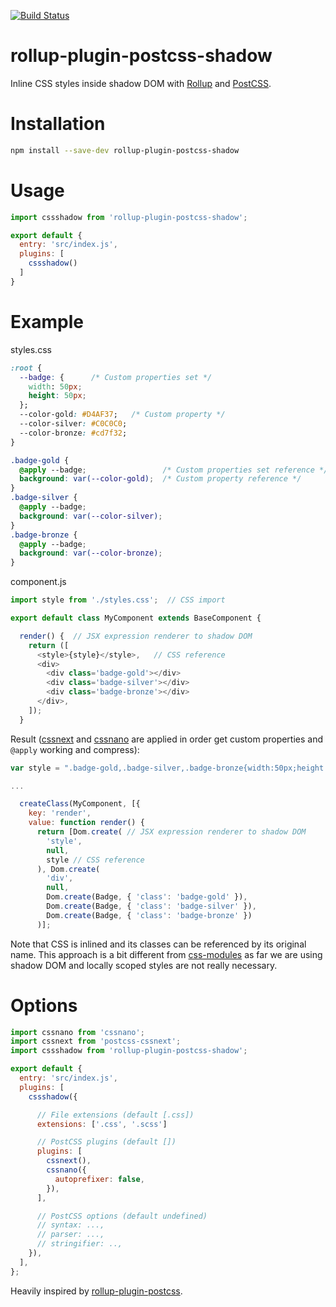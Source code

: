 [![Build Status](https://travis-ci.org/jcmellado/rollup-plugin-postcss-shadow.svg)](https://travis-ci.org/jcmellado/rollup-plugin-postcss-shadow)

# rollup-plugin-postcss-shadow
Inline CSS styles inside shadow DOM with [Rollup](https://github.com/rollup/rollup) and [PostCSS](https://github.com/postcss/postcss).

# Installation
```bash
npm install --save-dev rollup-plugin-postcss-shadow
```

# Usage

```js
import cssshadow from 'rollup-plugin-postcss-shadow';

export default {
  entry: 'src/index.js',
  plugins: [
    cssshadow()
  ]
}
```

# Example

styles.css

```css
:root {
  --badge: {      /* Custom properties set */
    width: 50px;
    height: 50px;
  };
  --color-gold:	#D4AF37;   /* Custom property */
  --color-silver: #C0C0C0;
  --color-bronze: #cd7f32;
}

.badge-gold {
  @apply --badge;                 /* Custom properties set reference */
  background: var(--color-gold);  /* Custom property reference */
}
.badge-silver {
  @apply --badge;
  background: var(--color-silver);
}
.badge-bronze {
  @apply --badge;
  background: var(--color-bronze);
}
```

component.js

```js
import style from './styles.css';  // CSS import

export default class MyComponent extends BaseComponent {

  render() {  // JSX expression renderer to shadow DOM
    return ([
      <style>{style}</style>,   // CSS reference
      <div>
        <div class='badge-gold'></div>
        <div class='badge-silver'></div>
        <div class='badge-bronze'></div>
      </div>,
    ]);
  }
```

Result ([cssnext](http://cssnext.io/) and [cssnano](http://cssnano.co/) are applied in order get custom properties and `@apply` working and compress):

```js
var style = ".badge-gold,.badge-silver,.badge-bronze{width:50px;height:50px}.badge-gold{background:#d4af37}.badge-silver{background:#C0C0C0}{background:#cd7f32}";

...

  createClass(MyComponent, [{
    key: 'render',
    value: function render() {
      return [Dom.create( // JSX expression renderer to shadow DOM
        'style',
        null,
        style // CSS reference
      ), Dom.create(
        'div',
        null,
        Dom.create(Badge, { 'class': 'badge-gold' }),
        Dom.create(Badge, { 'class': 'badge-silver' }),
        Dom.create(Badge, { 'class': 'badge-bronze' })
      )];

```

Note that CSS is inlined and its classes can be referenced by its original name. This approach is a bit different from [css-modules](https://github.com/css-modules/css-modules) as far we are using shadow DOM and locally scoped styles are not really necessary.

# Options

```js
import cssnano from 'cssnano';
import cssnext from 'postcss-cssnext';
import cssshadow from 'rollup-plugin-postcss-shadow';

export default {
  entry: 'src/index.js',
  plugins: [
    cssshadow({

      // File extensions (default [.css])
      extensions: ['.css', '.scss']

      // PostCSS plugins (default [])
      plugins: [
        cssnext(),
        cssnano({
          autoprefixer: false,
        }),
      ],

      // PostCSS options (default undefined)
      // syntax: ...,
      // parser: ...,
      // stringifier: ..,
    }),
  ],
};
```

Heavily inspired by [rollup-plugin-postcss](https://github.com/egoist/rollup-plugin-postcss).
